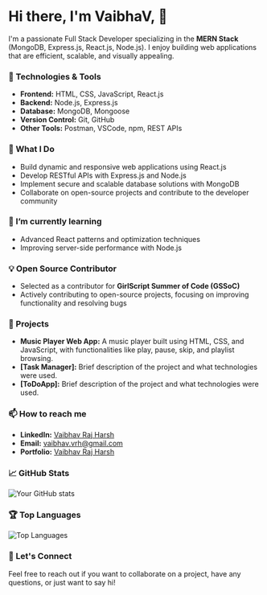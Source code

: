 # Hi there, I'm VaibhaV, 👋

I'm a passionate Full Stack Developer specializing in the **MERN Stack** (MongoDB, Express.js, React.js, Node.js). I enjoy building web applications that are efficient, scalable, and visually appealing.

### 🔧 Technologies & Tools
- **Frontend:** HTML, CSS, JavaScript, React.js
- **Backend:** Node.js, Express.js
- **Database:** MongoDB, Mongoose
- **Version Control:** Git, GitHub
- **Other Tools:** Postman, VSCode, npm, REST APIs

### 🚀 What I Do
- Build dynamic and responsive web applications using React.js
- Develop RESTful APIs with Express.js and Node.js
- Implement secure and scalable database solutions with MongoDB
- Collaborate on open-source projects and contribute to the developer community

### 🌱 I’m currently learning
- Advanced React patterns and optimization techniques
- Improving server-side performance with Node.js

### 💡 Open Source Contributor
- Selected as a contributor for **GirlScript Summer of Code (GSSoC)**
- Actively contributing to open-source projects, focusing on improving functionality and resolving bugs

### 💼 Projects
- **Music Player Web App:** A music player built using HTML, CSS, and JavaScript, with functionalities like play, pause, skip, and playlist browsing.
- **[Task Manager]:** Brief description of the project and what technologies were used.
- **[ToDoApp]:** Brief description of the project and what technologies were used.

### 📫 How to reach me
- **LinkedIn:** [Vaibhav Raj Harsh](https://www.linkedin.com/in/vaibhavrajharsh)
- **Email:** [vaibhav.vrh@gmail.com](mailto:vaibhav.vrh@gmail.com)
- **Portfolio:** [Vaibhav Raj Harsh](https://www.vaibhavrajharsh.blogspot.com)

### 📈 GitHub Stats
![Your GitHub stats](https://github-readme-stats.vercel.app/api?username=vaibhavrajharsh&show_icons=true&theme=radical)

### 🏆 Top Languages
![Top Languages](https://github-readme-stats.vercel.app/api/top-langs/?username=vaibhavrajharsh&layout=compact&theme=radical)

### 🤝 Let's Connect
Feel free to reach out if you want to collaborate on a project, have any questions, or just want to say hi!


